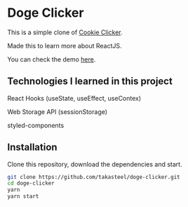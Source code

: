 # Doge Clicker

This is a simple clone of [Cookie Clicker](https://orteil.dashnet.org/cookieclicker/). 

Made this to learn more about ReactJS.  

You can check the demo [here](https://hopeful-rosalind-a4b58a.netlify.app).

## Technologies I learned in this project  

React Hooks (useState, useEffect, useContex) 

Web Storage API (sessionStorage) 

styled-components

## Installation

Clone this repository, download the dependencies and start.

```bash
git clone https://github.com/takasteel/doge-clicker.git
cd doge-clicker
yarn
yarn start
```